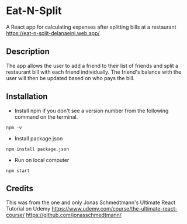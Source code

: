 # Eat-N-Split

A React app for calculating expenses after splitting bills at a restaurant
https://eat-n-split-delanaeini.web.app/

## Description

The app allows the user to add a friend to their list of friends and split a restaurant bill with each friend individually. The friend's balance with the user will then be updated based on who pays the bill.

## Installation

- Install npm if you don't see a version number from the following command on the terminal.

```
npm -v
```

- Install package.json

```
npm install package.json
```

- Run on local computer

```
npm start
```

## Credits

This was from the one and only Jonas Schmedtmann's Ultimate React Tutorial on Udemy
https://www.udemy.com/course/the-ultimate-react-course/
https://github.com/jonasschmedtmann/
